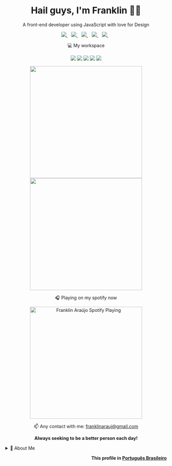 <h1 align='center'>
  Hail guys, I'm Franklin 👨‍💻
</h1>

<p align='center'>
  A front-end developer using JavaScript with love for Design
</p>

<p align='center'>
  
  <a href="https://www.linkedin.com/in/franklinarauj/" target="_blank">
    <img src="https://img.shields.io/badge/linkedin-%230077B5.svg?&style=for-the-badge&logo=linkedin&logoColor=white" />
  </a>&nbsp;&nbsp;
  <a href="https://www.instagram.com/thefranklin975/" target="_blank">
    <img src="https://img.shields.io/badge/instagram-%23E4405F.svg?&style=for-the-badge&logo=instagram&logoColor=white" />        
  </a>&nbsp;&nbsp;
  <a href="https://twitter.com/TheFranklin975" target="_blank">
    <img src="https://img.shields.io/badge/twitter-&#xe0a7.svg?&color=informational&style=for-the-badge&logo=twitter&logoColor=white" />        
  </a>&nbsp;&nbsp;
  <a href="https://www.twitch.tv/thefranklin975" target="_blank">
    <img src="https://img.shields.io/badge/Twitch-9146FF?style=for-the-badge&logo=twitch&logoColor=white" />        
  </a>&nbsp;&nbsp;
  <a href="https://open.spotify.com/user/22fik5wvc3hhx37hgndx5xzgi" target="_blank">  
    <img src="https://img.shields.io/badge/Spotify-1ED760?&style=for-the-badge&logo=spotify&logoColor=white" />        
  </a>&nbsp;&nbsp;

</p>

<p align='center'>
  💻 My workspace<br/><br/>
  <img src="https://img.shields.io/badge/windows-%230078D6.svg?&style=for-the-badge&logo=windows&logoColor=white" />
  <img src="https://img.shields.io/badge/AMD%20Ryzen_5_5600X-ED1C24?style=for-the-badge&logo=amd&logoColor=white" />
  <img src="https://img.shields.io/badge/SSD-512GB-%230071C5.svg?&style=for-the-badge&logoColor=white" />
  <img src="https://img.shields.io/badge/RAM-32GB-%230071C5.svg?&style=for-the-badge&logoColor=white" />
  <img src="https://img.shields.io/badge/nvidia-rtx%203050-%2376B900.svg?&style=for-the-badge&logo=nvidia&logoColor=white" />
</p>

<p align='center'>
  <a href="#"><img src="https://github-readme-stats.vercel.app/api?username=franklinarauj&show_icons=true&count_private=true&theme=graywhite  " width="350"></a>
  <br>
  <a href="#"><img src="https://github-readme-stats.vercel.app/api/top-langs/?username=franklinarauj&layout=compact" width="350"></a>
</p>

<p align='center'>🎧 Playing on my spotify now</p>

[<p align='center'><img src="https://novatorem-franklinarauj.vercel.app/api/spotify" alt="Franklin Araújo Spotify Playing" width="350"/></p>](https://open.spotify.com/user/22fik5wvc3hhx37hgndx5xzgi?si=52f2a921dbbb4b18)

<p align='center'>
  📫 Any contact with me: <a href='mailto:franklinarauj@gmail.com'>franklinarauj@gmail.com</a> 
</p>

<p align='center'> 
  <b>Always seeking to be a better person each day!</b>
</p>

<details>
  <summary>📝 About Me</summary>


## Education 

<img align="right" src="https://img.shields.io/badge/Visual_Studio_Code-007ACC?&style=for-the-badge&logo=Visual-Studio-Code&logoColor=white" />
<img align="right" src="https://img.shields.io/badge/Ubuntu-E95420?style=for-the-badge&logo=ubuntu&logoColor=white" />
<img align="right" src="https://img.shields.io/badge/Windows-0078D6?style=for-the-badge&logo=windows&logoColor=white" />
<img align="right" src="https://img.shields.io/badge/Python-14354C?style=for-the-badge&logo=python&logoColor=white" />
<img align="right" src="https://img.shields.io/badge/JavaScript-323330?style=for-the-badge&logo=javascript&logoColor=white" />

- 🎓 **Computer Science**\
📆 2018 - 2021\
📍 **University Center of Brasilia - UniCEUB** - Brasilia/DF, Brazil

## Experience

<img align="right" src="https://img.shields.io/badge/GitLab-330F63?style=for-the-badge&logo=gitlab&logoColor=white" />
<img align="right" src="https://img.shields.io/badge/Sass-CC6699?style=for-the-badge&logo=sass&logoColor=white" />
<img align="right" src="https://img.shields.io/badge/Spring_Boot-F2F4F9?style=for-the-badge&logo=spring-boot" />
<img align="right" src="https://img.shields.io/badge/Java-ED8B00?style=for-the-badge&logo=java&logoColor=white" />
<img align="right" src="https://img.shields.io/badge/Ruby-CC342D?style=for-the-badge&logo=ruby&logoColor=white" />
<img align="right" src="https://img.shields.io/badge/Angular-DD0031?style=for-the-badge&logo=angular&logoColor=white" />

- 👨‍💻 **Front-end Developer**\
📆 February 2022 - Moment\
📍 **Rocketwave Technology Ltd.** - Brasilia/DF, Brazil 
 
<img align="right" src="https://img.shields.io/badge/Notion-000000?style=for-the-badge&logo=notion&logoColor=white" />
<img align="right" src="https://img.shields.io/badge/Google%20Analytics-E37400?style=for-the-badge&logo=google%20analytics&logoColor=white" />
<img align="right" src="https://img.shields.io/badge/Adobe%20Creative%20Cloud-DA1F26?style=for-the-badge&logo=Adobe%20Creative%20Cloud&logoColor=white" />
<img align="right" src="https://img.shields.io/badge/Joomla-5091CD?style=for-the-badge&logo=joomla&logoColor=white" />

- 👨‍💻 **Web Designer**\
📆 April 2021 - February 2022\
📍 **Stefanini IT Solutions** - Brasilia/DF, Brazil

<img align="right" src="https://img.shields.io/badge/Bootstrap-563D7C?style=for-the-badge&logo=bootstrap&logoColor=white" />
<img align="right" src="https://img.shields.io/badge/CSS3-1572B6?style=for-the-badge&logo=css3&logoColor=white" />
<img align="right" src="https://img.shields.io/badge/HTML5-E34F26?style=for-the-badge&logo=html5&logoColor=white" />
<img align="right" src="https://img.shields.io/badge/MySQL-00000F?style=for-the-badge&logo=mysql&logoColor=white" />
<img align="right" src="https://img.shields.io/badge/Java-ED8B00?style=for-the-badge&logo=java&logoColor=white" />
<img align="right" src="https://img.shields.io/badge/AngularJS-E23237?style=for-the-badge&logo=angularjs&logoColor=white" />

- 👨‍💻 **Development Intern**\
📆 May 2019 - May 2021\
📍 **Federal Attorney's Office in the Federal District - Federal Public Ministry** - Brasilia/DF, Brazil

<img align="right" src="https://img.shields.io/badge/Microsoft_Excel-217346?style=for-the-badge&logo=microsoft-excel&logoColor=white" />
<img align="right" src="https://img.shields.io/badge/Microsoft_Word-2B579A?style=for-the-badge&logo=microsoft-word&logoColor=white" />
<img align="right" src="https://img.shields.io/badge/Microsoft_Office-D83B01?style=for-the-badge&logo=microsoft-office&logoColor=white" />

- 👨‍💻 **Service Desk Agent 1A**\
📆 September 2018 - May 2019\
📍 **CTIS Technology** - Brasilia/DF, Brazil

<img align="right" src="https://img.shields.io/badge/CSS-239120?&style=for-the-badge&logo=css3&logoColor=white" />
<img align="right" src="https://img.shields.io/badge/HTML-239120?style=for-the-badge&logo=html5&logoColor=white" />
<img align="right" src="https://img.shields.io/badge/PHP-777BB4?style=for-the-badge&logo=php&logoColor=white" />
<img align="right" src="https://img.shields.io/badge/Microsoft-666666?style=for-the-badge&logo=microsoft&logoColor=white" />
<img align="right" src="https://img.shields.io/badge/Trello-0052CC?style=for-the-badge&logo=trello&logoColor=white" />

- 👨‍💻 **Technical Support Intern 1**\
📆 January 2017 - September 2018\
📍 **Active Comércio e Serviços Ltda** - Brasilia/DF, Brazil

## Programming Skills

<img align="right" src="https://img.shields.io/badge/MySQL-00000F?style=for-the-badge&logo=mysql&logoColor=white" />
<img align="right" src="https://img.shields.io/badge/TypeScript-007ACC?style=for-the-badge&logo=typescript&logoColor=white" />
<img align="right" src="https://img.shields.io/badge/Figma-F24E1E?&style=for-the-badge&logo=Figma&logoColor=white" />
<img align="right" src="https://img.shields.io/badge/React_Native-20232A?style=for-the-badge&logo=react&logoColor=61DAFB" />
<img align="right" src="https://img.shields.io/badge/React-20232A?style=for-the-badge&logo=react&logoColor=61DAFB" />
<img align="right" src="https://img.shields.io/badge/Angular-DD0031?style=for-the-badge&logo=angular&logoColor=white" />

- 💻 **Currently**

<img align="right" src="https://img.shields.io/badge/Django-092E20?style=for-the-badge&logo=django&logoColor=white" />
<img align="right" src="https://img.shields.io/badge/SQLite-07405E?style=for-the-badge&logo=sqlite&logoColor=white" />
<img align="right" src="https://img.shields.io/badge/MongoDB-4EA94B?style=for-the-badge&logo=mongodb&logoColor=white" />
<img align="right" src="https://img.shields.io/badge/Material%20UI-007FFF?style=for-the-badge&logo=mui&logoColor=white" />
<img align="right" src="https://img.shields.io/badge/Cypress-17202C?style=for-the-badge&logo=Cypress&logoColor=white" />
<img align="right" src="https://img.shields.io/badge/Node.js-43853D?style=for-the-badge&logo=node.js&logoColor=white" />

- 🖱️ **I studied and worked**

<img align="right" src="https://img.shields.io/badge/Vercel-000000?style=for-the-badge&logo=Vercel&logoColor=white" />
<img align="right" src="https://img.shields.io/badge/Arduino-00979D?style=for-the-badge&logo=Arduino&logoColor=white" />
<img align="right" src="https://img.shields.io/badge/PostgreSQL-316192?style=for-the-badge&logo=postgresql&logoColor=white" />
<img align="right" src="https://img.shields.io/badge/Spark%20AR-FF5C83?style=for-the-badge&logo=Spark AR&logoColor=white" />
<img align="right" src="https://img.shields.io/badge/Insomnia-5849BE?&style=for-the-badge&logo=Insomnia&logoColor=white" />
<img align="right" src="https://img.shields.io/badge/Vue.js-35495E?style=for-the-badge&logo=vuedotjs&logoColor=4FC08D" />

- ⌨️ **I'm aware and I've used**

<img align="right" src="https://img.shields.io/badge/Adobe%20InDesign-FF3366?style=for-the-badge&logo=Adobe%20InDesign&logoColor=white" />
<img align="right" src="https://img.shields.io/badge/Adobe_XD-FF61F6?&style=for-the-badge&logo=Adobe-XD&logoColor=white" />
<img align="right" src="https://img.shields.io/badge/Firebase-FFCA28?style=for-the-badge&logo=Firebase&logoColor=white" />
<img align="right" src="https://img.shields.io/badge/Android-3DDC84?style=for-the-badge&logo=android&logoColor=white" />
<img align="right" src="https://img.shields.io/badge/iOS-000000?style=for-the-badge&logo=ios&logoColor=white" />

- 📚 **I would like to learn**

## Day-to-Day Softwares

- ⚙️ **Some programs I use in my daily life**

<p align='center'>
  <img src="https://img.shields.io/badge/Adobe_Photoshop-2a92de?&style=for-the-badge&logo=Adobe-Photoshop&logoColor=white&" />
  <img src="https://img.shields.io/badge/Adobe_Lightroom-00588a?&style=for-the-badge&logo=Adobe-Lightroom&logoColor=white" />
  <img src="https://img.shields.io/badge/Adobe%20Premiere%20Pro-9999FF?style=for-the-badge&logo=Adobe%20Premiere%20Pro&logoColor=white" />
  <img src="https://img.shields.io/badge/Adobe%20after%20affects-CF96FD?style=for-the-badge&logo=Adobe%20after%20effects&logoColor=393665" />
  <img src="https://img.shields.io/badge/Adobe%20Illustrator-FF9A00?style=for-the-badge&logo=adobe%20illustrator&logoColor=white" />
  <img src="https://img.shields.io/badge/Discord-7289DA?&style=for-the-badge&logo=Discord&logoColor=white" />
  <img src="https://img.shields.io/badge/OBS_Studio-302E31?&style=for-the-badge&logo=OBS-Studio&logoColor=white" />
  <img src="https://img.shields.io/badge/Crunchyroll-F47521?&style=for-the-badge&logo=Crunchyroll&logoColor=white" />
  <img src="https://img.shields.io/badge/Google_Keep-FFBB00?style=for-the-badge&logo=Google-Keep&logoColor=white" />
</p>

## Curiosities and Hobbies

- Dreamer and passionate about Music 🎵 | Photography 📷 | Technology 🕹️ | Literature 📚 | Travel ✈️ and many other things...

<p align='center'>
  <a href="https://franklinarauj.com.br/">  
    <img src="https://img.shields.io/badge/website-000000?style=for-the-badge&logo=About.me&logoColor=white" />
  </a>&nbsp;&nbsp;  
  <a href="https://www.instagram.com/works.arauj/">  
    <img src="https://img.shields.io/badge/instagram-%23E4405F.svg?&style=for-the-badge&logo=instagram&logoColor=white" />
  </a>&nbsp;&nbsp;   
  <a href="https://worksarauj.tumblr.com/">
    <img src="https://img.shields.io/badge/tumblr-&#xe0c0.svg?&color=001935&style=for-the-badge&logo=tumblr&logoColor=white" />
  </a>&nbsp;&nbsp;
  <a href="https://www.behance.net/franklinarauj">
    <img src="https://img.shields.io/badge/behance-&#1769FF.svg?&color=blue&style=for-the-badge&logo=behance&logoColor=white" />
  </a>&nbsp;&nbsp;
  <a href="https://steamcommunity.com/id/franklindo/">
    <img src="https://img.shields.io/badge/Steam-000000?style=for-the-badge&logo=steam&logoColor=white" />
  </a>&nbsp;&nbsp;
  <a href="https://psnprofiles.com/TheFranklin975">
    <img src="https://img.shields.io/badge/PlayStation-003791?style=for-the-badge&logo=playstation&logoColor=white" />
  </a>&nbsp;&nbsp;
  <a href="https://medium.com/@franklinarauj">
    <img src="https://img.shields.io/badge/Medium-12100E?style=for-the-badge&logo=medium&logoColor=white" />
  </a>&nbsp;&nbsp;
  <a href="https://myanimelist.net/animelist/TheFranklin975">
    <img src="https://img.shields.io/badge/Myanimelist-2E51A2?style=for-the-badge&logo=myanimelist&logoColor=white" />
  </a>&nbsp;&nbsp;
  <a href="https://github.com/franklinarauj">
    <img src="https://img.shields.io/badge/GitHub-24292e?style=for-the-badge&logo=github&logoColor=white" />
  </a>&nbsp;&nbsp;
  <a href="https://www.paypal.com/donate?business=M4RY37Y2ADAYG&currency_code=USD">
    <img src="https://img.shields.io/badge/PayPal-00457C?style=for-the-badge&logo=paypal&logoColor=white" />
  </a>&nbsp;&nbsp;
</p>

</details>

<p align='right'> 
  <b>This profile in <a href="/README_pt-BR.md">Português Brasileiro</a></b>
</p>
